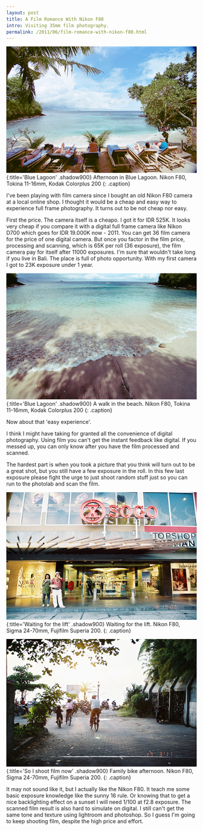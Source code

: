 ```yaml
---
layout: post
title: A Film Romance With Nikon F80
intro: Visiting 35mm film photography.
permalink: /2011/06/film-romance-with-nikon-f80.html
---
```


[![image](/images/film/79340033.jpg)](http://lh5.ggpht.com/-f_AHezWGxMk/TfMA-SNAciI/AAAAAAAABos/ub-xpUzkDEU/s1600-h/79340033%25255B5%25255D.jpg)
{:title='Blue Lagoon' .shadow900}
Afternoon in Blue Lagoon. Nikon F80, Tokina 11-16mm, Kodak Colorplus 200
{: .caption}


I've been playing with film camera since I bought an old Nikon F80 camera at a
local online shop. I thought it would be a cheap and easy way to experience
full frame photography. It turns out to be not cheap nor easy.


First the price. The camera itself is a cheapo. I got it for IDR 525K. It
looks very cheap if you compare it with a digital full frame camera like Nikon
D700 which goes for IDR 19.000K now - 2011. You can get 36 film camera for the
price of one digital camera. But once you factor in the film price, processing
and scanning, which is 65K per roll (36 exposure), the film camera pay for
itself after 11000 exposures. I'm sure that wouldn't take long if you live in
Bali. The place is full of photo opportunity. With my first camera I got to
23K exposure under 1 year.


[![image](/images/film/79340029.jpg)](http://lh4.ggpht.com/-YtrCEe3qLv4/TfMBMoqqtyI/AAAAAAAABo0/U-KKNpirLmM/s1600-h/79340029%25255B5%25255D.jpg)
{:title='Blue Lagoon' .shadow900}
A walk in the beach. Nikon F80, Tokina 11-16mm, Kodak Colorplus 200
{: .caption}

Now about that 'easy experience'.


I think I might have taking for granted all the convenience of digital
photography. Using film you can't get the instant feedback like digital. If
you messed up, you can only know after you have the film processed and
scanned.


The hardest part is when you took a picture that you think will turn out to be
a great shot, but you still have a few exposure in the roll. In this few last
exposure please fight the urge to just shoot random stuff just so you can run
to the photolab and scan the film.


[![image](/images/film/03.jpg)](http://lh6.ggpht.com/-9RKrwuFe9a8/TfMBRiq8o0I/AAAAAAAABo8/vkXL6ov0fnE/s1600-h/03%25255B5%25255D.jpg)
{:title='Waiting for the lift' .shadow900}
Waiting for the lift. Nikon F80, Sigma 24-70mm, Fujifilm Superia 200.
{: .caption}


[![image](/images/film/30.jpg)](http://lh3.ggpht.com/-it6zCsJidSw/TfMBXMpHhuI/AAAAAAAABpE/s8GeiXMUW_A/s1600-h/30%25255B5%25255D.jpg)
{:title='So I shoot film now' .shadow900}
Family bike afternoon. Nikon F80, Sigma 24-70mm, Fujifilm Superia 200.
{: .caption}


It may not sound like it, but I actually like the Nikon F80. It teach me some
basic exposure knowledge like the sunny 16 rule. Or knowing that to get a nice
backlighting effect on a sunset I will need 1/100 at f2.8 exposure. The
scanned film result is also hard to simulate on digital. I still can't get the
same tone and texture using lightroom and photoshop. So I guess I'm going to
keep shooting film, despite the high price and effort.
